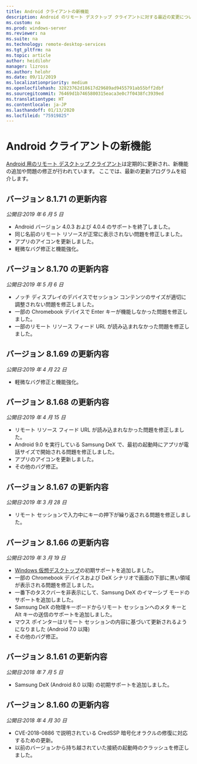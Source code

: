 ```yaml
---
title: Android クライアントの新機能
description: Android のリモート デスクトップ クライアントに対する最近の変更について説明します
ms.custom: na
ms.prod: windows-server
ms.reviewer: na
ms.suite: na
ms.technology: remote-desktop-services
ms.tgt_pltfrm: na
ms.topic: article
author: heidilohr
manager: lizross
ms.author: helohr
ms.date: 09/11/2019
ms.localizationpriority: medium
ms.openlocfilehash: 32823762d18617d29689ad9455791ab55bff2dbf
ms.sourcegitcommit: 76469d1b7465800315eaca3e0c7f0438fc3939ed
ms.translationtype: HT
ms.contentlocale: ja-JP
ms.lasthandoff: 01/13/2020
ms.locfileid: "75919825"
---
```

# <a name="whats-new-in-the-android-client"></a>Android クライアントの新機能

[Android 用のリモート デスクトップ クライアント](remote-desktop-android.md)は定期的に更新され、新機能の追加や問題の修正が行われています。 ここでは、最新の更新プログラムを紹介します。

## <a name="updates-for-version-8171"></a>バージョン 8.1.71 の更新内容

*公開日:2019 年 6 月 5 日*

- Android バージョン 4.0.3 および 4.0.4 のサポートを終了しました。
- 同じ名前のリモート リソースが正常に表示されない問題を修正しました。
- アプリのアイコンを更新しました。
- 軽微なバグ修正と機能強化。

## <a name="updates-for-version-8170"></a>バージョン 8.1.70 の更新内容

*公開日:2019 年 5 月 6 日*

- ノッチ ディスプレイのデバイスでセッション コンテンツのサイズが適切に調整されない問題を修正しました。
- 一部の Chromebook デバイスで Enter キーが機能しなかった問題を修正しました。
- 一部のリモート リソース フィード URL が読み込まれなかった問題を修正しました。

## <a name="updates-for-version-8169"></a>バージョン 8.1.69 の更新内容

*公開日:2019 年 4 月 22 日*

- 軽微なバグ修正と機能強化。

## <a name="updates-for-version-8168"></a>バージョン 8.1.68 の更新内容

*公開日:2019 年 4 月 15 日*

- リモート リソース フィード URL が読み込まれなかった問題を修正しました。
- Android 9.0 を実行している Samsung DeX で、最初の起動時にアプリが電話サイズで開始される問題を修正しました。
- アプリのアイコンを更新しました。
- その他のバグ修正。

## <a name="updates-for-version-8167"></a>バージョン 8.1.67 の更新内容

*公開日:2019 年 3 月 28 日*

- リモート セッションで入力中にキーの押下が繰り返される問題を修正しました。

## <a name="updates-for-version-8166"></a>バージョン 8.1.66 の更新内容

*公開日:2019 年 3 月 19 日*

- [Windows 仮想デスクトップ](https://aka.ms/wvd)の初期サポートを追加しました。
- 一部の Chromebook デバイスおよび DeX シナリオで画面の下部に黒い領域が表示される問題を修正しました。
- 一番下のタスクバーを非表示にして、Samsung DeX のイマーシブ モードのサポートを追加しました。
- Samsung DeX の物理キーボードからリモート セッションへのメタ キーと Alt キーの送信のサポートを追加しました。
- マウス ポインターはリモート セッションの内容に基づいて更新されるようになりました (Android 7.0 以降)
- その他のバグ修正。

## <a name="updates-for-version-8161"></a>バージョン 8.1.61 の更新内容

*公開日:2018 年 7 月 5 日*

- Samsung DeX (Android 8.0 以降) の初期サポートを追加しました。

## <a name="updates-for-version-8160"></a>バージョン 8.1.60 の更新内容

*公開日:2018 年 4 月 30 日*

- CVE-2018-0886 で説明されている CredSSP 暗号化オラクルの修復に対応するための更新。
- 以前のバージョンから持ち越されていた接続の起動時のクラッシュを修正しました。
